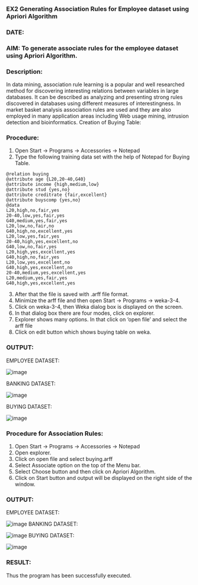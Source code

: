 ### EX2 Generating Association Rules for Employee dataset using Apriori Algorithm
### DATE:
### AIM: To generate associate rules for the employee dataset using Apriori Algorithm.
### Description:
In data mining, association rule learning is a popular and well researched method for discovering interesting
relations between variables in large databases. It can be described as analyzing and presenting strong rules discovered
in databases using different measures of interestingness. In market basket analysis association rules are used and they
are also employed in many application areas including Web usage mining, intrusion detection and bioinformatics.
Creation of Buying Table:
### Procedure:
1) Open Start -> Programs -> Accessories -> Notepad
2) Type the following training data set with the help of Notepad for Buying Table.

```
@relation buying
@attribute age {L20,20-40,G40}
@attribute income {high,medium,low}
@attribute stud {yes,no}
@attribute creditrate {fair,excellent}
@attribute buyscomp {yes,no}
@data
L20,high,no,fair,yes
20-40,low,yes,fair,yes
G40,medium,yes,fair,yes
L20,low,no,fair,no
G40,high,no,excellent,yes
L20,low,yes,fair,yes
20-40,high,yes,excellent,no
G40,low,no,fair,yes
L20,high,yes,excellent,yes
G40,high,no,fair,yes
L20,low,yes,excellent,no
G40,high,yes,excellent,no
20-40,medium,yes,excellent,yes
L20,medium,yes,fair,yes
G40,high,yes,excellent,yes
```
3) After that the file is saved with .arff file format.
4) Minimize the arff file and then open Start -> Programs -> weka-3-4.
5) Click on weka-3-4, then Weka dialog box is displayed on the screen.
6) In that dialog box there are four modes, click on explorer.
7) Explorer shows many options. In that click on ‘open file’ and select the arff file
8) Click on edit button which shows buying table on weka.
### OUTPUT:
EMPLOYEE DATASET:

![image](https://github.com/user-attachments/assets/2c19d9c5-3244-4653-b959-ea57de2acf47)


BANKING DATASET:

![image](https://github.com/user-attachments/assets/65ee1bea-22bb-4196-b869-9136180a2489)


BUYING DATASET:

![image](https://github.com/user-attachments/assets/9086fd32-346e-4e66-b22b-606b105ffb64)



### Procedure for Association Rules:
1) Open Start -> Programs -> Accessories -> Notepad
2) Open explorer.
3) Click on open file and select buying.arff
4) Select Associate option on the top of the Menu bar.
5) Select Choose button and then click on Apriori Algorithm.
6) Click on Start button and output will be displayed on the right side of the window.

### OUTPUT:
EMPLOYEE DATASET:

![image](https://github.com/user-attachments/assets/d99ebfe4-a6ad-42e8-b10f-07b4b4361b93)
BANKING DATASET:

![image](https://github.com/user-attachments/assets/ab706579-f04a-4c79-8955-450b7efe10e4)
BUYING DATASET:

![image](https://github.com/user-attachments/assets/486da7c4-2bb7-489a-b612-7b28a43d4d6c)


### RESULT: 
Thus the program has been successfully executed.
